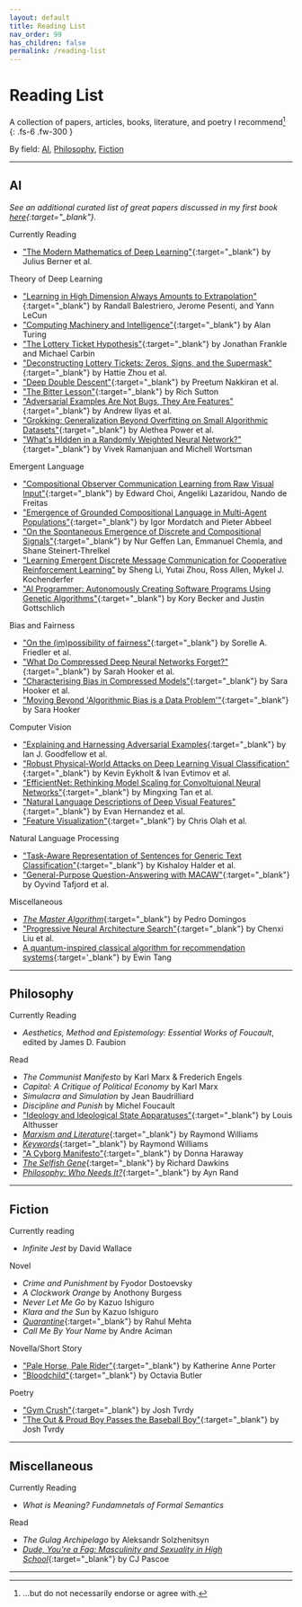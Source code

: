 ```yaml
---
layout: default
title: Reading List
nav_order: 99
has_children: false
permalink: /reading-list
---
```


# Reading List

A collection of papers, articles, books, literature, and poetry I recommend[^1]
{: .fs-6 .fw-300 }

By field: [AI](#ai), [Philosophy](#philosophy), [Fiction](#fiction)

---

## AI

*See an additional curated list of great papers discussed in my first book [here](https://andre-ye.github.io/docs/books/modern-deep-learning/#case-study-papers){:target="_blank"}.*

Currently Reading
- ["The Modern Mathematics of Deep Learning"](https://arxiv.org/pdf/2105.04026.pdf){:target="_blank"} by Julius Berner et al.

Theory of Deep Learning
- ["Learning in High Dimension Always Amounts to Extrapolation"](https://arxiv.org/pdf/2110.09485.pdf){:target="_blank"} by Randall Balestriero, Jerome Pesenti, and Yann LeCun
- ["Computing Machinery and Intelligence"](https://academic.oup.com/mind/article/LIX/236/433/986238){:target="_blank"} by Alan Turing
- ["The Lottery Ticket Hypothesis"](https://arxiv.org/pdf/1803.03635.pdf){:target="_blank"} by Jonathan Frankle and Michael Carbin
- ["Deconstructing Lottery Tickets: Zeros, Signs, and the Supermask"](https://arxiv.org/pdf/1905.01067.pdf){:target="_blank"} by Hattie Zhou et al.
- ["Deep Double Descent"](https://arxiv.org/pdf/1912.02292.pdf){:target="_blank"} by Preetum Nakkiran et al.
- ["The Bitter Lesson"](http://www.incompleteideas.net/IncIdeas/BitterLesson.html){:target="_blank"} by Rich Sutton
- ["Adversarial Examples Are Not Bugs, They Are Features"](https://arxiv.org/pdf/1905.02175.pdf){:target="_blank"} by Andrew Ilyas et al.
- ["Grokking: Generalization Beyond Overfitting on Small Algorithmic Datasets"](https://arxiv.org/pdf/2201.02177.pdf){:target="_blank"} by Alethea Power et al.
- ["What's HIdden in a Randomly Weighted Neural Network?"](https://arxiv.org/pdf/1911.13299.pdf){:target="_blank"} by Vivek Ramanjuan and Michell Wortsman

Emergent Language
- ["Compositional Observer Communication Learning from Raw Visual Input"](https://arxiv.org/pdf/1804.02341v1.pdf){:target="_blank"} by Edward Choi, Angeliki Lazaridou, Nando de Freitas
- ["Emergence of Grounded Compositional Language in Multi-Agent Populations"](https://arxiv.org/abs/1703.04908){:target="_blank"} by Igor Mordatch and Pieter Abbeel
- ["On the Spontaneous Emergence of Discrete and Compositional Signals"](https://aclanthology.org/2020.acl-main.433.pdf){:target="_blank"} by Nur Geffen Lan, Emmanuel Chemla, and Shane Steinert-Threlkel
- ["Learning Emergent Discrete Message Communication for Cooperative Reinforcement Learning"](https://arxiv.org/pdf/2102.12550.pdf) by Sheng Li, Yutai Zhou, Ross Allen, Mykel J. Kochenderfer
- ["AI Programmer: Autonomously Creating Software Programs Using Genetic Algorithms"](https://arxiv.org/pdf/1709.05703.pdf){:target="_blank"} by Kory Becker and Justin Gottschlich

Bias and Fairness
- ["On the (im)possibility of fairness"](https://arxiv.org/pdf/1609.07236.pdf){:target="_blank"} by Sorelle A. Friedler et al.
- ["What Do Compressed Deep Neural Networks Forget?"](https://arxiv.org/pdf/1911.05248.pdf){:target="_blank"} by Sarah Hooker et al.
- ["Characterising Bias in Compressed Models"](https://arxiv.org/abs/2010.03058){:target="_blank"} by Sara Hooker et al.
- ["Moving Beyond 'Algorithmic Bias is a Data Problem'"](https://www.cell.com/patterns/fulltext/S2666-3899(21)00061-1){:target="_blank"} by Sara Hooker

Computer Vision
- ["Explaining and Harnessing Adversarial Examples](https://arxiv.org/pdf/1412.6572.pdf){:target="_blank"} by Ian J. Goodfellow et al.
- ["Robust Physical-World Attacks on Deep Learning Visual Classification"](https://arxiv.org/pdf/1707.08945.pdf){:target="_blank"} by Kevin Eykholt & Ivan Evtimov et al.
- ["EfficientNet: Rethinking Model Scaling for Convoltuional Neural Networks"](https://arxiv.org/pdf/1905.11946.pdf){:target="_blank"} by Mingxing Tan et al.
- ["Natural Language Descriptions of Deep Visual Features"](https://arxiv.org/abs/2201.11114){:target="_blank"} by Evan Hernandez et al.
- ["Feature Visualization"](https://distill.pub/2017/feature-visualization/){:target="_blank"} by Chris Olah et al.

Natural Language Processing
- ["Task-Aware Representation of Sentences for Generic Text Classification"](https://kishaloyhalder.github.io/pdfs/tars_coling2020.pdf){:target="_blank"} by Kishaloy Halder et al.
- ["General-Purpose Question-Answering with MACAW"](https://arxiv.org/pdf/2109.02593.pdf){:target="_blank"} by Oyvind Tafjord et al.

Miscellaneous
- [*The Master Algorithm*](https://www.basicbooks.com/titles/pedro-domingos/the-master-algorithm/9780465061921/){:target="_blank"} by Pedro Domingos
- ["Progressive Neural Architecture Search"](https://arxiv.org/pdf/1712.00559.pdf){:target="_blank"} by Chenxi Liu et al.
- [A quantum-inspired classical algorithm for recommendation systems](https://arxiv.org/pdf/1807.04271.pdf){:target='_blank"} by Ewin Tang

---

## Philosophy
Currently Reading
- *Aesthetics, Method and Epistemology: Essential Works of Foucault*, edited by James D. Faubion

Read
- *The Communist Manifesto* by Karl Marx & Frederich Engels
- *Capital: A Critique of Political Economy* by Karl Marx
- *Simulacra and Simulation* by Jean Baudrilliard
- *Discipline and Punish* by Michel Foucault
- ["Ideology and Ideological State Apparatuses"](https://www.marxists.org/reference/archive/althusser/1970/ideology.htm){:target="_blank"} by Louis Althusser
- [*Marxism and Literature*](http://lchc.ucsd.edu/MCA/Mail/xmcamail.2012_11.dir/pdfm9zBHlJ6w8.pdf){:target="_blank"} by Raymond Williams
- [*Keywords*](http://s3.amazonaws.com/arena-attachments/1385668/2a0d6d0b045feef2adb6ae76ec9a2c92.pdf?1509502303){:target="_blank"} by Raymond Williams
- ["A Cyborg Manifesto"](https://warwick.ac.uk/fac/arts/english/currentstudents/undergraduate/modules/fictionnownarrativemediaandtheoryinthe21stcentury/manifestly_haraway_----_a_cyborg_manifesto_science_technology_and_socialist-feminism_in_the_....pdf){:target="_blank"} by Donna Haraway
- [*The Selfish Gene*](https://ia803102.us.archive.org/4/items/richarddawkinstheselfishgene30thanniversaryeditionwithanewintroductionbytheauthor/RICHARD%20DAWKINS%20THE%20SELFISH%20GENE%20%2030TH%20ANNIVERSARY%20EDITION%20WITH%20A%20NEW%20INTRODUCTION%20BY%20THE%20AUTHOR.pdf){:target="_blank"} by Richard Dawkins
- [*Philosophy: Who Needs It?*](https://www.kingauthor.net/books/Ayn%20Rand/Philosophy%20Who%20Needs%20It/Philosophy%20Who%20Needs%20It%20-%20Ayn%20Rand.pdf){:target="_blank"} by Ayn Rand

---

## Fiction

Currently reading
- *Infinite Jest* by David Wallace

Novel
- *Crime and Punishment* by Fyodor Dostoevsky
- *A Clockwork Orange* by Anothony Burgess
- *Never Let Me Go* by Kazuo Ishiguro
- *Klara and the Sun* by Kazuo Ishiguro
- [*Quarantine*](http://rahulmehtawriter.com/quarantine/){:target="_blank"} by Rahul Mehta
- *Call Me By Your Name* by Andre Aciman

Novella/Short Story
- ["Pale Horse, Pale Rider"](https://ia801602.us.archive.org/2/items/in.ernet.dli.2015.184599/2015.184599.Pale-Horse-pale-Rider.pdf){:target="_blank"} by Katherine Anne Porter
- ["Bloodchild"](https://static1.squarespace.com/static/574dd51d62cd942085f12091/t/5ae0e84e562fa74f9c6773a5/1524688975128/octavia-butler-bloodchild.pdf){:target="_blank"} by Octavia Butler

Poetry
- ["Gym Crush"](https://fourwayreview.com/gym-crush-by-josh-tvrdy/){:target="_blank"} by Josh Tvrdy
- ["The Out & Proud Boy Passes the Baseball Boy"](https://courtgreen.net/issue-16/josh-tvrdy){:target="_blank"} by Josh Tvrdy

---

## Miscellaneous

Currently Reading
- *What is Meaning? Fundamnetals of Formal Semantics*


Read
- *The Gulag Archipelago* by Aleksandr Solzhenitsyn
- [*Dude, You're a Fag: Masculinity and Sexuality in High School*](https://www.ucpress.edu/book/9780520271487/dude-youre-a-fag){:target="_blank"} by CJ Pascoe

---


[^1]: ...but do not necessarily endorse or agree with.
